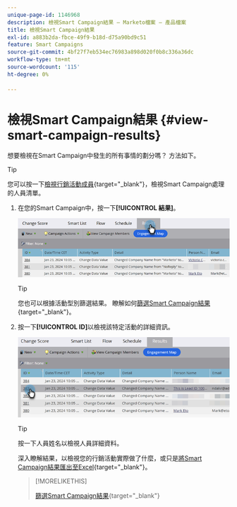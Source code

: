 ```yaml
---
unique-page-id: 1146968
description: 檢視Smart Campaign結果 — Marketo檔案 — 產品檔案
title: 檢視Smart Campaign結果
exl-id: a883b2da-fbce-49f9-b18d-d75a90bd9c51
feature: Smart Campaigns
source-git-commit: 4bf27f7eb534ec76983a898d020f0b8c336a36dc
workflow-type: tm+mt
source-wordcount: '115'
ht-degree: 0%

---
```


# 檢視Smart Campaign結果 {#view-smart-campaign-results}

想要檢視在Smart Campaign中發生的所有事情的劃分嗎？ 方法如下。

>[!TIP]
>
>您可以按一下[檢視行銷活動成員](/help/marketo/product-docs/core-marketo-concepts/smart-campaigns/smart-campaign-data/view-smart-campaign-members.md){target="_blank"}，檢視Smart Campaign處理的人員清單。

1. 在您的Smart Campaign中，按一下&#x200B;**[!UICONTROL 結果]**。

   ![](assets/view-smart-campaign-results-1.png)

   >[!TIP]
   >
   >您也可以根據活動型別篩選結果。 瞭解如何[篩選Smart Campaign結果](/help/marketo/product-docs/core-marketo-concepts/smart-campaigns/smart-campaign-data/filter-smart-campaign-results.md){target="_blank"}。

1. 按一下&#x200B;**[!UICONTROL ID]**&#x200B;以檢視該特定活動的詳細資訊。

   ![](assets/view-smart-campaign-results-2.png)

   >[!TIP]
   >
   >按一下人員姓名以檢視人員詳細資料。

   深入瞭解結果，以檢視您的行銷活動實際做了什麼，或只是[將Smart Campaign結果匯出至Excel](/help/marketo/product-docs/core-marketo-concepts/smart-campaigns/smart-campaign-data/export-smart-campaign-results-to-excel.md){target="_blank"}。

   >[!MORELIKETHIS]
   >
   >[篩選Smart Campaign結果](/help/marketo/product-docs/core-marketo-concepts/smart-campaigns/smart-campaign-data/filter-smart-campaign-results.md){target="_blank"}
